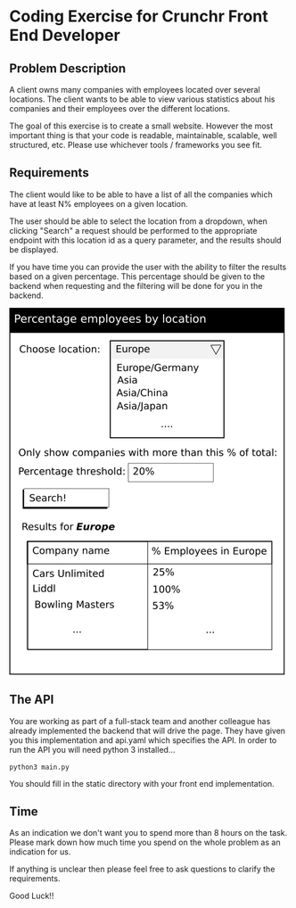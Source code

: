 # Coding Exercise for Crunchr Front End Developer

## Problem Description

A client owns many companies with employees located over several
locations. The client wants to be able to view various statistics about
his companies and their employees over the different locations.

The goal of this exercise is to create a small website. However the most
important thing is that your code is readable, maintainable, scalable,
well structured, etc. Please use whichever tools / frameworks you
see fit.

## Requirements

The client would like to be able to have a list of all the companies
which have at least N% employees on a given location.

The user should be able to select the location from a dropdown, when
clicking "Search" a request should be performed to the appropriate
endpoint with this location id as a query parameter, and the results 
should be displayed.

If you have time you can provide the user with the ability to filter
the results based on a given percentage. This percentage should be
given to the backend when requesting and the filtering will be done
for you in the backend.

![LOCATION_STATISTICS](percentage_location.png)

## The API

You are working as part of a full-stack team and another colleague has
already implemented the backend that will drive the page. They have
given you this implementation and api.yaml which specifies the API. In
order to run the API you will need python 3 installed...

```
python3 main.py
```

You should fill in the static directory with your front end
implementation.

## Time

As an indication we don't want you to spend more than 8 hours on the
task. Please mark down how much time you spend on the whole problem as
an indication for us.

If anything is unclear then please feel free to ask questions to clarify
the requirements.

Good Luck!!